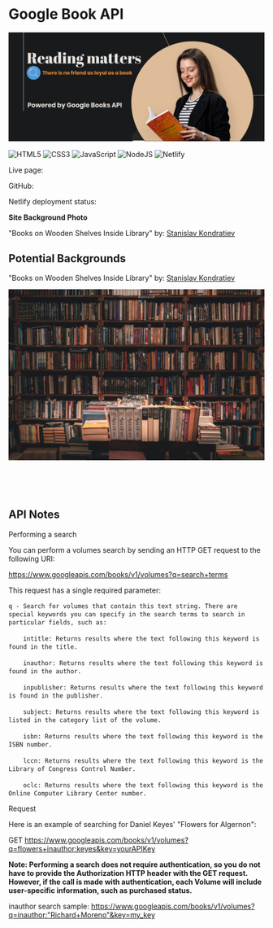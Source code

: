 # Google Book API 

<!-- Site Banner -->
<p align="center">
  <img src="./assets/images/site banner/reading matters banner.png" />
</p>

![HTML5](https://img.shields.io/badge/html5-%23E34F26.svg?style=for-the-badge&logo=html5&logoColor=white) ![CSS3](https://img.shields.io/badge/css3-%231572B6.svg?style=for-the-badge&logo=css3&logoColor=white) ![JavaScript](https://img.shields.io/badge/javascript-%23323330.svg?style=for-the-badge&logo=javascript&logoColor=%23F7DF1E) ![NodeJS](https://img.shields.io/badge/node.js-6DA55F?style=for-the-badge&logo=node.js&logoColor=white) ![Netlify](https://img.shields.io/badge/netlify-%23000000.svg?style=for-the-badge&logo=netlify&logoColor=#00C7B7)


Live page: 

GitHub: 


Netlify deployment status: &nbsp;&nbsp;
<!-- [![Netlify Status](https://api.netlify.com/api/v1/badges/af099b76-46ea-4069-84cf-31455d5ae5b1/deploy-status)](https://app.netlify.com/sites/inquisitive-granita-a0d603/deploys) -->



**Site Background Photo**

"Books on Wooden Shelves Inside Library" by: [ Stanislav Kondratiev](https://www.pexels.com/@technobulka/)

## Potential Backgrounds

"Books on Wooden Shelves Inside Library" by: [ Stanislav Kondratiev](https://www.pexels.com/@technobulka/)

![Books on Wooden Shelves Inside Library](./assets/images/background/Books%20on%20Wooden%20Shelves%20Inside%20Library.jpg)
<!-- &nbsp; adds space between images -->
&nbsp;


<!-- "Books on Wooden Shelves Inside Library" by: [ Stanislav Kondratiev](https://www.pexels.com/@technobulka/)

![Books on Wooden Shelves Inside Library](./assets/images/background/Books%20on%20Wooden%20Shelves%20Inside%20Library.jpg) -->
<!-- &nbsp; adds space between images -->
&nbsp;



## API Notes 

Performing a search

You can perform a volumes search by sending an HTTP GET request to the following URI:

https://www.googleapis.com/books/v1/volumes?q=search+terms

This request has a single required parameter:

    q - Search for volumes that contain this text string. There are special keywords you can specify in the search terms to search in particular fields, such as:
        
        intitle: Returns results where the text following this keyword is found in the title.
        
        inauthor: Returns results where the text following this keyword is found in the author.
        
        inpublisher: Returns results where the text following this keyword is found in the publisher.
        
        subject: Returns results where the text following this keyword is listed in the category list of the volume.
        
        isbn: Returns results where the text following this keyword is the ISBN number.
        
        lccn: Returns results where the text following this keyword is the Library of Congress Control Number.
        
        oclc: Returns results where the text following this keyword is the Online Computer Library Center number.

Request

Here is an example of searching for Daniel Keyes' "Flowers for Algernon":

GET https://www.googleapis.com/books/v1/volumes?q=flowers+inauthor:keyes&key=yourAPIKey

**Note: Performing a search does not require authentication, so you do not have to provide the Authorization HTTP header with the GET request. However, if the call is made with authentication, each Volume will include user-specific information, such as purchased status.**


inauthor search sample: https://www.googleapis.com/books/v1/volumes?q=inauthor:"Richard+Moreno"&key=my_key